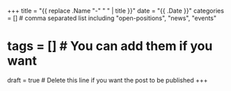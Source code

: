 +++
title = "{{ replace .Name "-" " " | title }}"
date = "{{ .Date }}"
categories = [] # comma separated list including "open-positions", "news", "events"
# tags = [] # You can add them if you want
draft = true # Delete this line if you want the post to be published
+++

<!-- Use Markdown syntax: https://guides.github.com/pdfs/markdown-cheatsheet-online.pdf -->